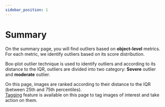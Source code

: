```yaml
---
sidebar_position: 1
---
```


# Summary
On the summary page, you will find outliers based on **object-level** metrics. For each metric, we identify outliers
based on its score distribution.  

Box-plot outlier technique is used to identify outliers and according to its distance to the IQR, outliers are divided 
into two category: **Severe** outlier and **moderate** outlier.  

On this page, images are ranked according to their distance to the IQR (between 25th and 75th percentiles).  
[Tagging](/workflows/tags.mdx) feature is available on this page to tag images of interest and take action on them.